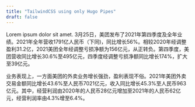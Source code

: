 ```yaml
---
title: "TailwindCSS using only Hugo Pipes"
draft: false
---
```


Lorem ipsum dolor sit amet.
3月25日，美团发布了2021年第四季度及全年业绩。2021年全年营收1791亿人民币（下同)，同比增长56%。相较2020年经调整盈利31.2亿，2021美团全年经调整亏损净额为156亿元，从正转负。第四季度，美团营收同比增长30.6%至495亿元，四季度经调整亏损净额同比增长174%，扩大至39亿元。

业务表现上，一方面美团的外卖业务增长强劲，盈利表现不俗。2021年美团外卖交易金额同比增长43.6%至人民币7021亿元，收入同比增长45.3%至人民币963亿元。其中，经营利润由2020年的人民币28亿元增加至2021年的人民币62亿元，经营利润率由4.3%增至6.4%。